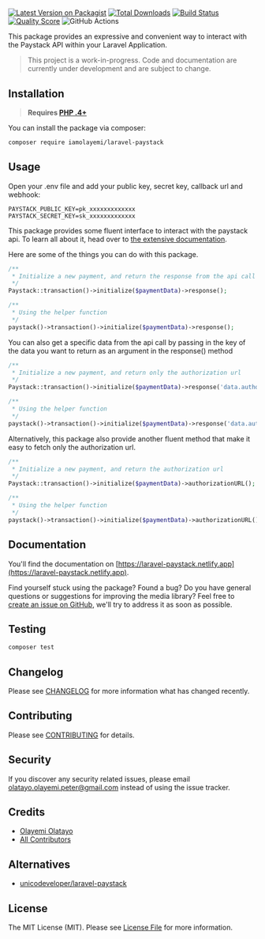 #

[![Latest Version on Packagist](https://img.shields.io/packagist/v/iamolayemi/laravel-paystack.svg?style=flat-square)](https://packagist.org/packages/iamolayemi/laravel-paystack)
[![Total Downloads](https://img.shields.io/packagist/dt/iamolayemi/laravel-paystack.svg?style=flat-square)](https://packagist.org/packages/iamolayemi/laravel-paystack)
[![Build Status](https://img.shields.io/travis/iamolayemi/laravel-paystack.svg)](https://travis-ci.org/iamolayemi/laravel-paystack)
[![Quality Score](https://img.shields.io/scrutinizer/g/iamolayemi/laravel-paystack.svg?style=flat-square)](https://scrutinizer-ci.com/g/iamolayemi/laravel-paystack)
![GitHub Actions](https://github.com/iamolayemi/laravel-paystack/actions/workflows/main.yml/badge.svg)

This package provides an expressive and convenient way to interact with the Paystack API within your Laravel
Application.


> This project is a work-in-progress. Code and documentation are currently under development and are subject to change.

## Installation

> **Requires [PHP .4+](https://php.net/releases/)**

You can install the package via composer:

```bash
composer require iamolayemi/laravel-paystack
```

## Usage

Open your .env file and add your public key, secret key, callback url and webhook:

```dotenv
PAYSTACK_PUBLIC_KEY=pk_xxxxxxxxxxxxx
PAYSTACK_SECRET_KEY=sk_xxxxxxxxxxxxx
```

This package provides some fluent interface to interact with the paystack api. To learn all about it, head over
to [the extensive documentation](https://laravel-paystack.netlify.app).

Here are some of the things you can do with this package.

```php
/**
 * Initialize a new payment, and return the response from the api call
 */
Paystack::transaction()->initialize($paymentData)->response();

/**
 * Using the helper function
 */
paystack()->transaction()->initialize($paymentData)->response();
```

You can also get a specific data from the api call by passing in the key of the data you want to return as an argument
in the response() method

```php
/**
 * Initialize a new payment, and return only the authorization url
 */
Paystack::transaction()->initialize($paymentData)->response('data.authorization_url');

/**
 * Using the helper function
 */
paystack()->transaction()->initialize($paymentData)->response('data.authorization_url');
```

Alternatively, this package also provide another fluent method that make it easy to fetch only the authorization url.

```php
/**
 * Initialize a new payment, and return the authorization url
 */
Paystack::transaction()->initialize($paymentData)->authorizationURL();

/**
 * Using the helper function
 */
paystack()->transaction()->initialize($paymentData)->authorizationURL();
```

## Documentation

You'll find the documentation on [https://laravel-paystack.netlify.app](https://laravel-paystack.netlify.app).

Find yourself stuck using the package? Found a bug? Do you have general questions or suggestions for improving the media
library? Feel free to [create an issue on GitHub](https://github.com/iamolayemi/laravel-paystack/issues), we'll try to
address it as soon as possible.

## Testing

```bash
composer test
```

## Changelog

Please see [CHANGELOG](CHANGELOG.md) for more information what has changed recently.

## Contributing

Please see [CONTRIBUTING](CONTRIBUTING.md) for details.

## Security

If you discover any security related issues, please
email [olatayo.olayemi.peter@gmail.com](mailto:olatayo.olayemi.peter@gmail.com]) instead of using the issue tracker.

## Credits

- [Olayemi Olatayo](https://github.com/iamolayemi)
- [All Contributors](../../contributors)

## Alternatives

- [unicodeveloper/laravel-paystack](https://github.com/unicodeveloper/laravel-paystack)

## License

The MIT License (MIT). Please see [License File](LICENSE.md) for more information.
